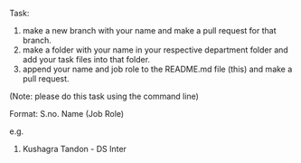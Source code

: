 Task:

1. make a new branch with your name and make a pull request for that branch.
2. make a folder with your name in your respective department folder and add your task files into that folder.
3. append your name and job role to the README.md file (this) and make a pull request.

(Note: please do this task using the command line)

Format: S.no. Name (Job Role)

e.g.

1. Kushagra Tandon - DS Inter

